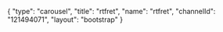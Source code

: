 {
    "type": "carousel",
    "title": "rtfret",
    "name": "rtfret",
    "channelId": "121494071",
    "layout": "bootstrap"
}